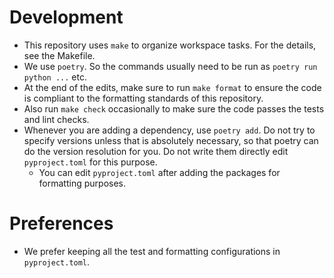 # Development
- This repository uses `make` to organize workspace tasks. For the details, see the Makefile.
- We use `poetry`. So the commands usually need to be run as `poetry run python ...` etc.
- At the end of the edits, make sure to run `make format` to ensure the code is compliant to the formatting standards of this repository.
- Also run `make check` occasionally to make sure the code passes the tests and lint checks.
- Whenever you are adding a dependency, use `poetry add`. Do not try to specify versions unless that is absolutely necessary, so that poetry can do the version resolution for you. Do not write them directly edit `pyproject.toml` for this purpose.
    - You can edit `pyproject.toml` after adding the packages for formatting purposes.

# Preferences
- We prefer keeping all the test and formatting configurations in `pyproject.toml`.
